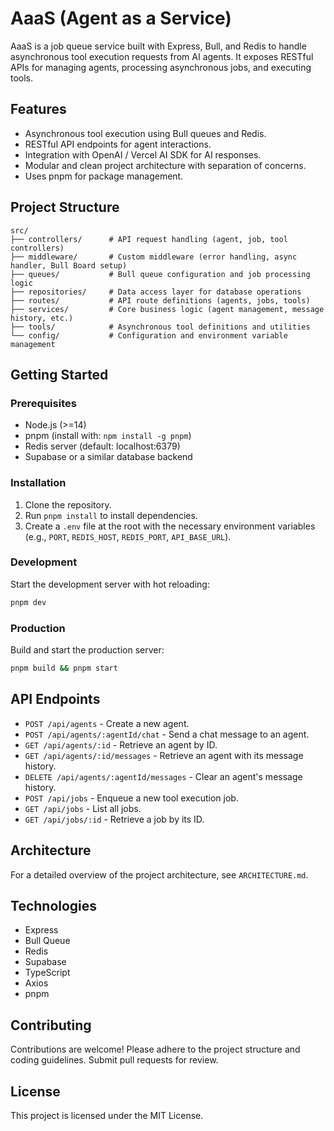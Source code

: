 # AaaS (Agent as a Service)

AaaS is a job queue service built with Express, Bull, and Redis to handle asynchronous tool execution requests from AI agents. It exposes RESTful APIs for managing agents, processing asynchronous jobs, and executing tools.

## Features

- Asynchronous tool execution using Bull queues and Redis.
- RESTful API endpoints for agent interactions.
- Integration with OpenAI / Vercel AI SDK for AI responses.
- Modular and clean project architecture with separation of concerns.
- Uses pnpm for package management.

## Project Structure

```
src/
├── controllers/      # API request handling (agent, job, tool controllers)
├── middleware/       # Custom middleware (error handling, async handler, Bull Board setup)
├── queues/           # Bull queue configuration and job processing logic
├── repositories/     # Data access layer for database operations
├── routes/           # API route definitions (agents, jobs, tools)
├── services/         # Core business logic (agent management, message history, etc.)
├── tools/            # Asynchronous tool definitions and utilities
└── config/           # Configuration and environment variable management
```

## Getting Started

### Prerequisites

- Node.js (>=14)
- pnpm (install with: `npm install -g pnpm`)
- Redis server (default: localhost:6379)
- Supabase or a similar database backend

### Installation

1. Clone the repository.
2. Run `pnpm install` to install dependencies.
3. Create a `.env` file at the root with the necessary environment variables (e.g., `PORT`, `REDIS_HOST`, `REDIS_PORT`, `API_BASE_URL`).

### Development

Start the development server with hot reloading:

```bash
pnpm dev
```

### Production

Build and start the production server:

```bash
pnpm build && pnpm start
```

## API Endpoints

- `POST /api/agents` - Create a new agent.
- `POST /api/agents/:agentId/chat` - Send a chat message to an agent.
- `GET /api/agents/:id` - Retrieve an agent by ID.
- `GET /api/agents/:id/messages` - Retrieve an agent with its message history.
- `DELETE /api/agents/:agentId/messages` - Clear an agent's message history.
- `POST /api/jobs` - Enqueue a new tool execution job.
- `GET /api/jobs` - List all jobs.
- `GET /api/jobs/:id` - Retrieve a job by its ID.

## Architecture

For a detailed overview of the project architecture, see `ARCHITECTURE.md`.

## Technologies

- Express
- Bull Queue
- Redis
- Supabase
- TypeScript
- Axios
- pnpm

## Contributing

Contributions are welcome! Please adhere to the project structure and coding guidelines. Submit pull requests for review.

## License

This project is licensed under the MIT License.
